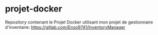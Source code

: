 # projet-docker
Repository contenant le  Projet Docker utilisant mon projet de gestionnaire d'inventaire: https://gitlab.com/Enzo9741/InventoryManager
